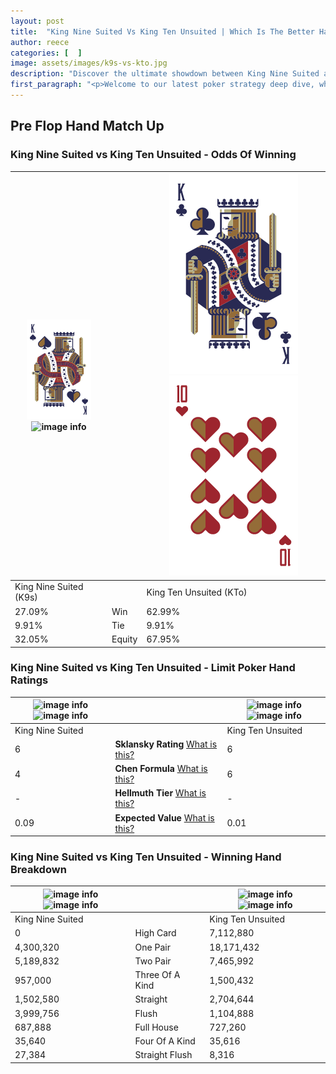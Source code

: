 ```yaml
---
layout: post
title:  "King Nine Suited Vs King Ten Unsuited | Which Is The Better Hand In Poker? A Complete Guide"
author: reece
categories: [  ]
image: assets/images/k9s-vs-kto.jpg
description: "Discover the ultimate showdown between King Nine Suited and King Ten Unsuited in poker! Uncover the odds, strategies, and scenarios where one hand triumphs over the other. Get ready to up your poker game with this thrilling analysis."
first_paragraph: "<p>Welcome to our latest poker strategy deep dive, where we're pitting two distinct hands against each other in a high-stakes showdown: King Nine Suited vs King Ten Unsuited.</p><p>In the dynamic world of poker, every decision counts, and knowing which hand holds the upper hand is key to your success at the table.</p><p>In this article, we'll dissect these two hands, explore the scenarios where one dominates the other, and equip you with the knowledge to make strategic choices that can tip the odds in your favor.</p><p>Get ready to unravel the intriguing dynamics of these poker hands and elevate your game to new heights.</p>"
---
```




[comment]: # (sp0)

## Pre Flop Hand Match Up

<div class="table hand-ratings" markdown="1"> 



### King Nine Suited vs King Ten Unsuited - Odds Of Winning


    
| ![image info](assets/images/hand1/K.png) ![image info](assets/images/hand1/9s.png) |  | ![image info](assets/images/hand2/K.png) ![image info](assets/images/hand2/to.png) |
| -------- | -------- | -------- |
| King Nine Suited (K9s) |  | King Ten Unsuited (KTo) |
| 27.09% | Win | 62.99% |
| 9.91% | Tie | 9.91% |
| 32.05% | Equity | 67.95% |




[comment]: # (sp1)



### King Nine Suited vs King Ten Unsuited - Limit Poker Hand Ratings


    
| ![image info](https://www.riverpairs.com/assets/images/hand1/K.png) ![image info](https://www.riverpairs.com/assets/images/hand1/9s.png) |  | ![image info](https://www.riverpairs.com/assets/images/hand2/K.png) ![image info](https://www.riverpairs.com/assets/images/hand2/to.png) |
| -------- | -------- | -------- |
| King Nine Suited |  | King Ten Unsuited |
| 6 | **Sklansky Rating** [What is this?](/sklansky-rating-explained) | 6 |
| 4 | **Chen Formula** [What is this?](/chen-formula-explained) | 6 |
| - | **Hellmuth Tier** [What is this?](/Hellmuth-tier-explained) | - |
| 0.09 | **Expected Value** [What is this?](/expected-value-explained) | 0.01 |




[comment]: # (sp2)



### King Nine Suited vs King Ten Unsuited - Winning Hand Breakdown


    
| ![image info](https://www.riverpairs.com/assets/images/hand1/K.png) ![image info](https://www.riverpairs.com/assets/images/hand1/9s.png) |  | ![image info](https://www.riverpairs.com/assets/images/hand2/K.png) ![image info](https://www.riverpairs.com/assets/images/hand2/to.png) |
| -------- | -------- | -------- |
| King Nine Suited |  | King Ten Unsuited |
| 0 | High Card | 7,112,880 |
| 4,300,320 | One Pair | 18,171,432 |
| 5,189,832 | Two Pair | 7,465,992 |
| 957,000 | Three Of A Kind | 1,500,432 |
| 1,502,580 | Straight | 2,704,644 |
| 3,999,756 | Flush | 1,104,888 |
| 687,888 | Full House | 727,260 |
| 35,640 | Four Of A Kind | 35,616 |
| 27,384 | Straight Flush | 8,316 |




[comment]: # (sp3)



</div>

[comment]: # (sp4)



[comment]: # (sp5)

